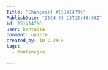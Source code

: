 ```yaml
---
Title: "Changeset #151414796"
PublishDate: "2024-05-16T15:40:06Z"
id: 151414796
user: kentakta
comment: update
created_by: iD 2.29.0
tags:
  - Montenegro

---
```

